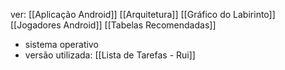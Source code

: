 ver:
	[[Aplicação Android]]
	[[Arquitetura]]
	[[Gráfico do Labirinto]]
	[[Jogadores Android]]
	[[Tabelas Recomendadas]]

- sistema operativo
- versão utilizada: [[Lista de Tarefas - Rui]]